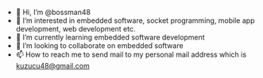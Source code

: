- 👋 Hi, I’m @bossman48
- 👀 I’m interested in embedded software, socket programming, mobile app development, web development etc.
- 🌱 I’m currently learning embedded software development
- 💞️ I’m looking to collaborate on embedded software
- 📫 How to reach me to send mail to my personal mail address which is kuzucu48@gmail.com

<!---
bossman48/bossman48 is a ✨ special ✨ repository because its `README.md` (this file) appears on your GitHub profile.
You can click the Preview link to take a look at your changes.
--->
